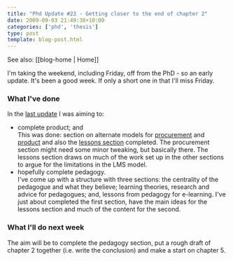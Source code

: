 ```yaml
---
title: "Phd Update #23 - Getting closer to the end of chapter 2"
date: 2009-09-03 21:49:38+10:00
categories: ['phd', 'thesis']
type: post
template: blog-post.html
---
```


See also: [[blog-home | Home]]

I'm taking the weekend, including Friday, off from the PhD - so an early update. It's been a good week. If only a short one in that I'll miss Friday.

### What I've done

In the [last update](/blog2/2009/08/28/phd-update-22-one-day-active-but-some-movement/) I was aiming to:

- complete product; and  
    This was done: section on alternate models for [procurement](/blog2/2009/08/31/procurement-and-software-alternate-models-for-e-learning/) and [product](/blog2/2009/08/31/product-models-lms-bob-and-alternatives/) and also the [lessons section](/blog2/2009/09/02/lessons-from-product-for-e-learning/) completed. The procurement section might need some minor tweaking, but basically there. The lessons section draws on much of the work set up in the other sections to argue for the limitations in the LMS model.
- hopefully complete pedagogy.  
    I've come up with a structure with three sections: the centrality of the pedagogue and what they believe; learning theories, research and advice for pedagogues; and, lessons from pedagogy for e-learning. I've just about completed the first section, have the main ideas for the lessons section and much of the content for the second.

### What I'll do next week

The aim will be to complete the pedagogy section, put a rough draft of chapter 2 together (i.e. write the conclusion) and make a start on chapter 5.